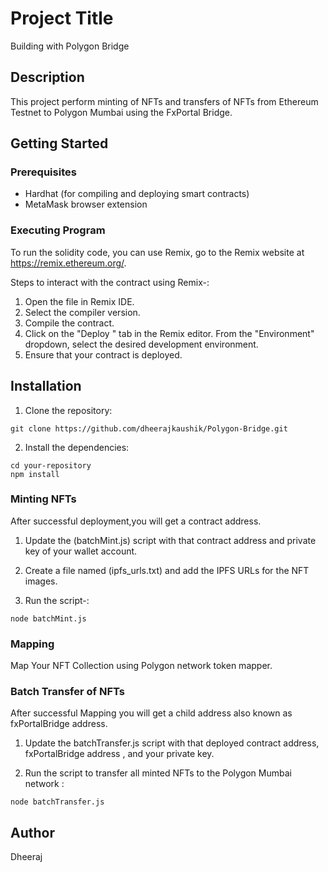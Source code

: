 # Project Title

Building with Polygon Bridge

## Description

This project perform minting of NFTs and transfers of NFTs from  Ethereum Testnet to Polygon Mumbai using the FxPortal Bridge.

## Getting Started

### Prerequisites

- Hardhat (for compiling and deploying smart contracts)
- MetaMask browser extension

### Executing Program
To run the solidity code, you can use Remix, go to the Remix website at https://remix.ethereum.org/.

Steps to interact with the contract using Remix-:

1. Open the file in Remix IDE.
2. Select the compiler version.
3. Compile the contract.
4. Click on the "Deploy " tab in the Remix editor. From the "Environment" dropdown, select the desired development environment.
5. Ensure that your contract is deployed.

## Installation
1. Clone the repository:

```
git clone https://github.com/dheerajkaushik/Polygon-Bridge.git
```

2. Install the dependencies:

```
cd your-repository
npm install
```

### Minting NFTs

After successful deployment,you will get a contract address.

1. Update the (batchMint.js) script with that contract address and private key of your wallet account.

2. Create a file named (ipfs_urls.txt) and add the IPFS URLs for the NFT images.

3. Run the script-:

```
node batchMint.js
```

### Mapping 

Map Your NFT Collection using Polygon network token mapper. 

### Batch Transfer of NFTs

After successful Mapping you will get a child address also known as fxPortalBridge address.

1. Update the batchTransfer.js script with that deployed contract address, fxPortalBridge address , and your private key.

2. Run the script to transfer all minted NFTs to the  Polygon Mumbai network :

```
node batchTransfer.js
```


## Author 

Dheeraj


